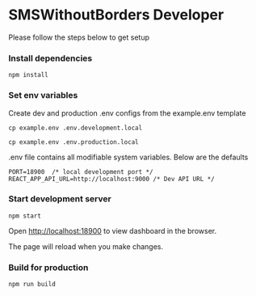 # **SMSWithoutBorders Developer**


Please follow the steps below to get setup

### Install dependencies

```
npm install
```
### Set env variables

Create dev and production .env configs from the example.env template

```
cp example.env .env.development.local

cp example.env .env.production.local

```

.env file contains all modifiable system variables. Below are the defaults

```
PORT=18900  /* local development port */
REACT_APP_API_URL=http://localhost:9000 /* Dev API URL */
```
### Start development server

```
npm start
```

Open [http://localhost:18900](http://localhost:18900) to view dashboard in the browser.

The page will reload when you make changes.

### Build for production

```
npm run build
```




